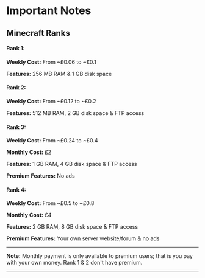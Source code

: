 # Important Notes
Minecraft Ranks
----------------
#### Rank 1:
**Weekly Cost:** From ~£0.06 to ~£0.1

**Features:** 256 MB RAM & 1 GB disk space

#### Rank 2:
**Weekly Cost:** From ~£0.12 to ~£0.2

**Features:** 512 MB RAM, 2 GB disk space & FTP access

#### Rank 3:
**Weekly Cost:** From ~£0.24 to ~£0.4

**Monthly Cost:** £2

**Features:** 1 GB RAM, 4 GB disk space & FTP access

**Premium Features:** No ads

#### Rank 4:
**Weekly Cost:** From ~£0.5 to ~£0.8

**Monthly Cost:** £4

**Features:** 2 GB RAM, 8 GB disk space & FTP access

**Premium Features:** Your own server website/forum & no ads

----------------------------------------------------------------

**Note:** Monthly payment is only available to premium users; that is you pay with your own money. Rank 1 & 2 don't have premium.

----------------------------------------------------------------
